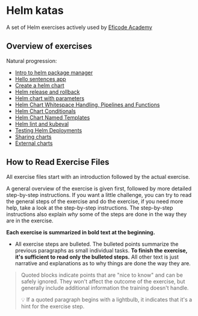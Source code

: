 # Helm katas

A set of Helm exercises actively used by [Eficode Academy](https://www.eficode.com/academy)

## Overview of exercises

Natural progression:

- [Intro to helm package manager](intro-to-helm-package-manager.md)
- [Hello sentences app](hello-sentences-app.md)
- [Create a helm chart](create-a-helm-chart.md)
- [Helm release and rollback](release-rollback.md)
- [Helm chart with parameters](helm-chart-with-parameters.md)
- [Helm Chart Whitespace Handling, Pipelines and Functions](helm-chart-whitespace-pipelines-functions.md)
- [Helm Chart Conditionals](helm-chart-conditionals.md)
- [Helm Chart Named Templates](helm-chart-named-templates.md)
- [Helm lint and kubeval](helm-lint-kubeval.md)
- [Testing Helm Deployments](test-helm-deployments.md)
- [Sharing charts](sharing-charts.md)
- [External charts](external-charts.md)

## How to Read Exercise Files

All exercise files start with an introduction
followed by the actual exercise.

A general overview of the exercise is given first,
followed by more detailed step-by-step
instructions. If you want a little challenge, you
can try to read the general steps of the
exercise and do the exercise, if you need more help, take a look at
the step-by-step instructions. The step-by-step instructions also explain _why_
some of the steps are done in the way they are in the exercise.

**Each exercise is summarized in bold text at the
beginning.**

- All exercise steps are bulleted. The bulleted
  points summarize the previous paragraphs as
  small individual tasks. **To finish the
  exercise, it's sufficient to read only the
  bulleted steps.** All other text is just
  narrative and explanations as to why things are
  done the way they are.

> Quoted blocks indicate points that are "nice to know" and
> can be safely ignored. They won't affect the
> outcome of the exercise, but generally include
> additional information the training doesn't
> handle.
>
> :bulb: If a quoted paragraph begins with a
> lightbulb, it indicates that it's a hint for the
> exercise step.
